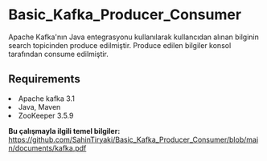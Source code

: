 # Basic_Kafka_Producer_Consumer

Apache Kafka'nın Java entegrasyonu kullanılarak  kullancıdan alınan bilginin search topicinden produce edilmiştir. Produce edilen bilgiler konsol tarafından consume edilmiştir.


## Requirements
<li> Apache kafka 3.1 </li>
<li> Java, Maven </li>
<li> ZooKeeper 3.5.9 </li>


**Bu çalışmayla ilgili temel bilgiler:** https://github.com/SahinTiryaki/Basic_Kafka_Producer_Consumer/blob/main/documents/kafka.pdf
